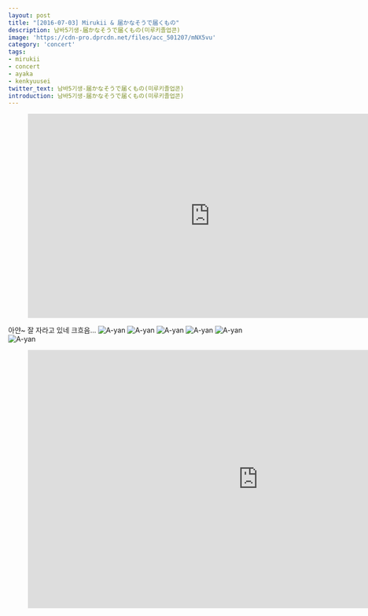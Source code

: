 ```yaml
---
layout: post
title: "[2016-07-03] Mirukii & 届かなそうで届くもの"
description: 남바5기생-届かなそうで届くもの(미루키졸업콘)
image: 'https://cdn-pro.dprcdn.net/files/acc_501207/mNX5vu'
category: 'concert'
tags:
- mirukii
- concert
- ayaka
- kenkyuusei
twitter_text: 남바5기생-届かなそうで届くもの(미루키졸업콘)
introduction: 남바5기생-届かなそうで届くもの(미루키졸업콘)
---
```

<figure class="video_container">
<iframe width="740" height="416" src="https://serviceapi.nmv.naver.com/flash/convertIframeTag.nhn?vid=DE686EF3058F13BA929D22D8198D9C6DCCFF&outKey=V1246850ef4465a9dd195beba196547534ceb0741943f98383054beba196547534ceb" frameborder="no" scrolling="no"></iframe>
</figure>

아얀~ 잘 자라고 있네 크흐음...
![A-yan](http://livedoor.blogimg.jp/yasuko1984ja-oku/imgs/5/e/5e5d0de9.jpg)
![A-yan](http://livedoor.blogimg.jp/akb4839/imgs/4/2/420f872e.jpg)
![A-yan](http://tvcap.info/2016/11/17/mm161117-2009530713.jpg)
![A-yan](http://otaballe.com/wp-content/uploads/2017/02/7f2dcfe57d7b792e02a22f9092a4eb63.png)
![A-yan](https://pbs.twimg.com/media/C6YSQooUoAAlPJO.jpg)
![A-yan](https://i.ytimg.com/vi/njypqhhoOck/maxresdefault.jpg)

<figure class="video_container">
<iframe width="936" height="526" src="https://serviceapi.nmv.naver.com/flash/convertIframeTag.nhn?vid=9A705A59CF5C40D349F86F850D20745D59CD&outKey=V1276d41b6039f7fa60b81d496879eb567a69820790c6f5475df31d496879eb567a69" frameborder="no" scrolling="no"></iframe>
</figure>